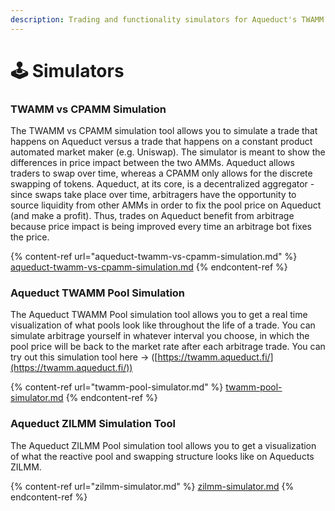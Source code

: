 ```yaml
---
description: Trading and functionality simulators for Aqueduct's TWAMM
---
```


# 🕹 Simulators

### TWAMM vs CPAMM Simulation

The TWAMM vs CPAMM simulation tool allows you to simulate a trade that happens on Aqueduct versus a trade that happens on a constant product automated market maker (e.g. Uniswap). The simulator is meant to show the differences in price impact between the two AMMs. Aqueduct allows traders to swap over time, whereas a CPAMM only allows for the discrete swapping of tokens. Aqueduct, at its core, is a decentralized aggregator - since swaps take place over time, arbitragers have the opportunity to source liquidity from other AMMs in order to fix the pool price on Aqueduct (and make a profit). Thus, trades on Aqueduct benefit from arbitrage because price impact is being improved every time an arbitrage bot fixes the price.

{% content-ref url="aqueduct-twamm-vs-cpamm-simulation.md" %}
[aqueduct-twamm-vs-cpamm-simulation.md](aqueduct-twamm-vs-cpamm-simulation.md)
{% endcontent-ref %}

### Aqueduct TWAMM Pool Simulation

The Aqueduct TWAMM Pool simulation tool allows you to get a real time visualization of what pools look like throughout the life of a trade. You can simulate arbitrage yourself in whatever interval you choose, in which the pool price will be back to the market rate after each arbitrage trade. You can try out this simulation tool here -> ([https://twamm.aqueduct.fi/](https://twamm.aqueduct.fi/))

{% content-ref url="twamm-pool-simulator.md" %}
[twamm-pool-simulator.md](twamm-pool-simulator.md)
{% endcontent-ref %}

### Aqueduct ZILMM Simulation Tool

The Aqueduct ZILMM Pool simulation tool allows you to get a visualization of what the reactive pool and swapping structure looks like on Aqueducts ZILMM.

{% content-ref url="zilmm-simulator.md" %}
[zilmm-simulator.md](zilmm-simulator.md)
{% endcontent-ref %}

